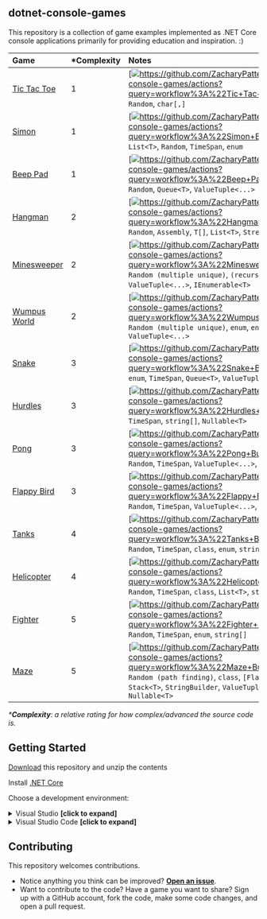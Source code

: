 ## dotnet-console-games

This repository is a collection of game examples implemented as .NET Core console applications primarily for providing education and inspiration. :)

|Game|\*Complexity|Notes|
|:-|:-|:-|
|[Tic Tac Toe](https://github.com/ZacharyPatten/dotnet-console-games/tree/master/Projects/Tic%20Tac%20Toe)|1|[![](https://github.com/ZacharyPatten/dotnet-console-games/workflows/Tic%20Tac%20Toe%20Build/badge.svg)https://github.com/ZacharyPatten/dotnet-console-games/actions?query=workflow%3A%22Tic+Tac+Toe+Build%22]<br>`Random`, `char[,]`|
|[Simon](https://github.com/ZacharyPatten/dotnet-console-games/tree/master/Projects/Simon)|1|[![](https://github.com/ZacharyPatten/dotnet-console-games/workflows/Simon%20Build/badge.svg)https://github.com/ZacharyPatten/dotnet-console-games/actions?query=workflow%3A%22Simon+Build%22]<br>`List<T>`, `Random`, `TimeSpan`, `enum`|
|[Beep Pad](https://github.com/ZacharyPatten/dotnet-console-games/tree/master/Projects/Beep%20Pad)|1|[![](https://github.com/ZacharyPatten/dotnet-console-games/workflows/Beep%20Pad%20Build/badge.svg)https://github.com/ZacharyPatten/dotnet-console-games/actions?query=workflow%3A%22Beep+Pad+Build%22]<br>`Random`, `Queue<T>`, `ValueTuple<...>`|
|[Hangman](https://github.com/ZacharyPatten/dotnet-console-games/tree/master/Projects/Hangman)|2|[![](https://github.com/ZacharyPatten/dotnet-console-games/workflows/Hangman%20Build/badge.svg)https://github.com/ZacharyPatten/dotnet-console-games/actions?query=workflow%3A%22Hangman+Build%22]<br>`Random`, `Assembly`, `T[]`, `List<T>`, `StreamReader`|
|[Minesweeper](https://github.com/ZacharyPatten/dotnet-console-games/tree/master/Projects/Minesweeper)|2|[![](https://github.com/ZacharyPatten/dotnet-console-games/workflows/Minesweeper%20Build/badge.svg)https://github.com/ZacharyPatten/dotnet-console-games/actions?query=workflow%3A%22Minesweeper+Build%22]<br>`Random (multiple unique)`, `(recursion)`, `ValueTuple<...>`, `IEnumerable<T>`|
|[Wumpus World](https://github.com/ZacharyPatten/dotnet-console-games/tree/master/Projects/Wumpus%20World)|2|[![](https://github.com/ZacharyPatten/dotnet-console-games/workflows/Wumpus%20World%20Build/badge.svg)https://github.com/ZacharyPatten/dotnet-console-games/actions?query=workflow%3A%22Wumpus+World+Build%22]<br>`Random (multiple unique)`, `enum`, `enum[,]`, `ValueTuple<...>`|
|[Snake](https://github.com/ZacharyPatten/dotnet-console-games/blob/master/Projects/Snake)|3|[![](https://github.com/ZacharyPatten/dotnet-console-games/workflows/Snake%20Build/badge.svg)https://github.com/ZacharyPatten/dotnet-console-games/actions?query=workflow%3A%22Snake+Build%22]<br>`enum`, `TimeSpan`, `Queue<T>`, `ValueTuple<...>`|
|[Hurdles](https://github.com/ZacharyPatten/dotnet-console-games/blob/master/Projects/Hurdles)|3|[![](https://github.com/ZacharyPatten/dotnet-console-games/workflows/Hurdles%20Build/badge.svg)https://github.com/ZacharyPatten/dotnet-console-games/actions?query=workflow%3A%22Hurdles+Build%22]<br>`TimeSpan`, `string[]`, `Nullable<T>`|
|[Pong](https://github.com/ZacharyPatten/dotnet-console-games/blob/master/Projects/Pong)|3|[![](https://github.com/ZacharyPatten/dotnet-console-games/workflows/Pong%20Build/badge.svg)https://github.com/ZacharyPatten/dotnet-console-games/actions?query=workflow%3A%22Pong+Build%22]<br>`Random`, `TimeSpan`, `ValueTuple<...>`, `class`, `Stopwatch`|
|[Flappy Bird](https://github.com/ZacharyPatten/dotnet-console-games/blob/master/Projects/Flappy%20Bird)|3|[![](https://github.com/ZacharyPatten/dotnet-console-games/workflows/Flappy%20Bird%20Build/badge.svg)https://github.com/ZacharyPatten/dotnet-console-games/actions?query=workflow%3A%22Flappy+Bird+Build%22]<br>`Random`, `TimeSpan`, `ValueTuple<...>`, `List<T>`|
|[Tanks](https://github.com/ZacharyPatten/dotnet-console-games/blob/master/Projects/Tanks)|4|[![](https://github.com/ZacharyPatten/dotnet-console-games/workflows/Tanks%20Build/badge.svg)https://github.com/ZacharyPatten/dotnet-console-games/actions?query=workflow%3A%22Tanks+Build%22]<br>`Random`, `TimeSpan`, `class`, `enum`, `string[]`|
|[Helicopter](https://github.com/ZacharyPatten/dotnet-console-games/blob/master/Projects/Helicopter)|4|[![](https://github.com/ZacharyPatten/dotnet-console-games/workflows/Helicopter%20Build/badge.svg)https://github.com/ZacharyPatten/dotnet-console-games/actions?query=workflow%3A%22Helicopter+Build%22]<br>`Random`, `TimeSpan`, `class`, `List<T>`, `string[]`|
|[Fighter](https://github.com/ZacharyPatten/dotnet-console-games/blob/master/Projects/Fighter)|5|[![](https://github.com/ZacharyPatten/dotnet-console-games/workflows/Fighter%20Build/badge.svg)https://github.com/ZacharyPatten/dotnet-console-games/actions?query=workflow%3A%22Fighter+Build%22]<br>`Random`, `TimeSpan`, `enum`, `string[]`|
|[Maze](https://github.com/ZacharyPatten/dotnet-console-games/blob/master/Projects/Maze)|5|[![](https://github.com/ZacharyPatten/dotnet-console-games/workflows/Maze%20Build/badge.svg)https://github.com/ZacharyPatten/dotnet-console-games/actions?query=workflow%3A%22Maze+Build%22]<br>`Random (path finding)`, `class`, `[Flags] enum`, `enum[,]`, `Stack<T>`, `StringBuilder`, `ValueTuple<...>`, `Nullable<T>`|

_\***Complexity**: a relative rating for how complex/advanced the source code is._

## Getting Started

[Download](https://github.com/ZacharyPatten/dotnet-console-games/archive/master.zip) this repository and unzip the contents

Install [.NET Core](https://docs.microsoft.com/dotnet/core/)

Choose a development environment:

<details>
<summary>Visual Studio <strong>[click to expand]</strong></summary>
<p>

Install [Visual Studio](https://visualstudio.microsoft.com/)

Make sure you select the `.NET Core` options during installation. If you forget, you can modify your installation using the Visual Studio Installer to add them.

Open the **dotnet-console-games.sln** solution file in Visual Studio.

</p>
</details>

<details>
<summary>Visual Studio Code <strong>[click to expand]</strong></summary>
<p>

Install [Visual Studio Code](https://visualstudio.microsoft.com/)

Install the `ms-vscode.csharp` extension inside Visual Studio Code.

Open the **root folder** of the of this repository in Visual Studio Code.

</p>
</details>

## Contributing

This repository welcomes contributions.

- Notice anything you think can be improved? **[Open an issue](https://github.com/ZacharyPatten/dotnet-console-games/issues/new)**.
- Want to contribute to the code? Have a game you want to share? Sign up with a GitHub account, fork the code, make some code changes, and open a pull request.
